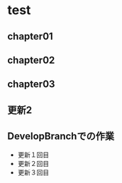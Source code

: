 <!-- readme.md -->

# test

## chapter01

## chapter02

## chapter03

## 更新2

## DevelopBranchでの作業
- 更新１回目
- 更新２回目
- 更新３回目